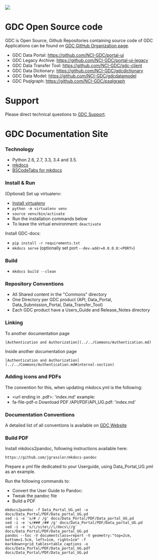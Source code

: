 ![](https://gdc.cancer.gov/sites/all/themes/gdc_bootstrap/logo.png)

# GDC Open Source code

GDC is Open Source, Github Repositories containing source code of GDC Applications can be found on [GDC GitHub Organization page](https://github.com/NCI-GDC/).

- GDC Data Portal: https://github.com/NCI-GDC/portal-ui
- GDC Legacy Archive: https://github.com/NCI-GDC/portal-ui-legacy
- GDC Data Transfer Tool: https://github.com/NCI-GDC/gdc-client
- GDC Data Dictionary: https://github.com/NCI-GDC/gdcdictionary
- GDC Data Model: https://github.com/NCI-GDC/gdcdatamodel
- GDC Psqlgraph: https://github.com/NCI-GDC/psqlgraph 

# Support

Please direct technical questions to [GDC Support](https://gdc.cancer.gov/support).

# GDC Documentation Site

### Technology

 - Python 2.6, 2.7, 3.3, 3.4 and 3.5.
 - [mkdocs](http://www.mkdocs.org/)
 - [BSCodeTabs for mkdocs](https://github.com/mikecules/MarkdownBSCodeTabs#for-use-in-mkdocs)

### Install & Run

(Optional) Set up virtualenv:

- [Install virtualenv](https://packaging.python.org/guides/installing-using-pip-and-virtual-environments/)
- `python -m virtualenv venv`
- `source venv/bin/activate`
- Run the installation commands below
- To leave the virtual environment: `deactivate`

Install GDC-docs:

 - `pip install -r requirements.txt`
 - `mkdocs serve` (optionally set port `--dev-addr=0.0.0.0:<PORT>`)

### Build

 - `mkdocs build --clean`

### Repository Conventions

- All Shared content in the "Commons" directory
- One Directory per GDC product (API, Data_Portal, Data_Submission_Portal, Data_Transfer_Tool)
- Each GDC product have a Users_Guide and Release_Notes directory

### Linking

To another documentation page
```
[Authentication and Authorization](../../Commons/Authentication.md)
```

Inside another documentation page

```
[Authentication and Authorization](../../Commons/Authentication.md#internal-section)
```

### Adding icons and PDFs
The convention for this, when updating mkdocs.yml is the following:
- <font-awesome-icon> <content> <url ending in .pdf>: 'index.md'
example:
- fa-file-pdf-o Download PDF /API/PDF/API_UG.pdf: 'index.md'

### Documentation Conventions

A detailed list of all conventions is available on [GDC Website](https://gdc.cancer.gov/conventions-page)


### Build PDF

Install mkdocs2pandoc, following instructions available here:
```
https://github.com/jgrassler/mkdocs-pandoc
```

Prepare a yml file dedicated to your Userguide, using Data_Portal_UG.yml as an example.

Run the following commands to:
* Convert the User Guide to Pandoc:
* Tweak the pandoc file
* Build a PDF

```
mkdocs2pandoc -f Data_Portal_UG.yml -o docs/Data_Portal/PDF/Data_portal_UG.pd
sed -i -e 's/# / /g' docs/Data_Portal/PDF/Data_portal_UG.pd
sed -i -e 's/### /## /g' docs/Data_Portal/PDF/Data_portal_UG.pd
sed -i -e 's/\/site\//\/docs\//g' docs/Data_Portal/PDF/Data_portal_UG.pd
pandoc --toc -V documentclass=report -V geometry:"top=2cm, bottom=1.5cm, left=1cm, right=1cm" -f markdown+grid_tables+table_captions -o docs/Data_Portal/PDF/Data_portal_UG.pdf docs/Data_Portal/PDF/Data_portal_UG.pd
```

